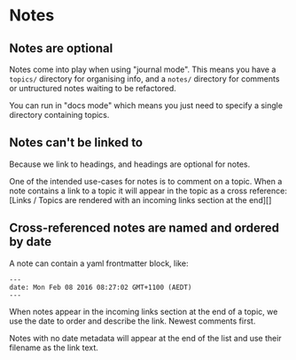 # Notes

## Notes are optional

Notes come into play when using "journal mode". This means you have a `topics/` directory for organising info, and a `notes/` directory for comments or untructured notes waiting to be refactored.

You can run in "docs mode" which means you just need to specify a single directory containing topics.

## Notes can't be linked to

Because we link to headings, and headings are optional for notes.

One of the intended use-cases for notes is to comment on a topic. When a note contains a link to a topic it will appear in the topic as a cross reference: [Links / Topics are rendered with an incoming links section at the end][]

## Cross-referenced notes are named and ordered by date

A note can contain a yaml frontmatter block, like:

```
---
date: Mon Feb 08 2016 08:27:02 GMT+1100 (AEDT)
---
```

When notes appear in the incoming links section at the end of a topic, we use the date to order and describe the link. Newest comments first.

Notes with no date metadata will appear at the end of the list and use their filename as the link text.
